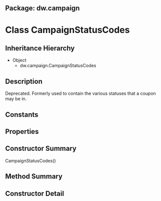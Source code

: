 ## Package: dw.campaign

# Class CampaignStatusCodes

## Inheritance Hierarchy

- Object
  - dw.campaign.CampaignStatusCodes

## Description

Deprecated. Formerly used to contain the various statuses that a coupon may be in.

## Constants

## Properties

## Constructor Summary

CampaignStatusCodes()

## Method Summary

## Constructor Detail